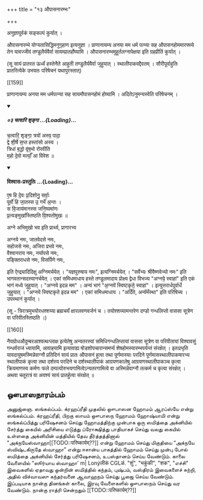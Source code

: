 +++
title = "१३ औपासनारम्भः"

+++

अनुज्ञापूर्वकं सङ्कल्पं कुर्यात् ।

औपासनारम्भे योग्यतासिद्धिमनुगृहाण इत्यनुज्ञा । प्राणानायम्य अनया मम धर्म पत्न्या सह औपासनहोममारफ्स्ये तेन यावज्जीवं तण्डुलैर्यवैर्वा सायम्प्रातर्होष्यामि । औपासनारम्भमुहूर्तलग्नापेक्षया इति ग्रहप्रीतिं कुर्यात् ।

(सू सायं प्रातरत ऊर्ध्वं हस्तेनैते आहुती तण्डुलैर्यवैर्वा जुहुयात् । स्थालीपाकवद्दैवतम् । सौरीपूर्वाहुतिः प्रातरित्येके उभयतः परिषेचनं यथापुरस्तात्)

[[159]]

प्राणानायम्य अनया मम धर्मपत्न्या सह सायमौपासनहोमं होष्यामि । अदितेऽनुमन्यस्वेति परिषेचनम् । 

<div class="js_include" includetitle="false" newlevelforh1="5" unfilled url="/vedAH_Rk/shAkalam/saMhitA/vishvAsa-prastutiH/04/058/03_chatvAri_shRngA.md">
<details open><summary><h5>०३ चत्वारि शृङ्गा ...{Loading}...</h5></summary>


च॒त्वारि॒ शृङ्गा॒ त्रयो॑ अस्य॒ पादा॒  
द्वे शी॒र्षे स॒प्त हस्ता॑सो अस्य ।  
त्रिधा॑ ब॒द्धो वृ॑ष॒भो रो॑रवीति  
म॒हो दे॒वो मर्त्याँ॒ आ वि॑वेश ॥

</details>
</div>

<div class="js_include" newlevelforh1="4" title="विश्वास-प्रस्तुतिः" unfilled url="/vedAH_yajuH/taittirIyam/sArasvata-vibhAgaH/AraNyakam/Rk/vishvAsa-prastutiH/06_mahA-nArAyaNopaniShat/01_04_guNa-kIrtanam/01_eSha_hi.md">
<details open><summary><h4>विश्वास-प्रस्तुतिः ...{Loading}...</h4></summary>

ए॒ष हि दे॒वः प्र॒दिशोनु॒ सर्वाः॒  
पूर्वो॑ हि जा॒तस्स उ॒ गर्भे॑ अ॒न्तः ।  
स वि॒जाय॑मानस्स जनि॒ष्यमा॑णः  
प्र॒त्यङ्मुखा᳚स्तिष्ठति वि॒श्वतो॑मुखः ॥
</details>
</div>


अग्ने अभिमुखो भव इति प्रार्थ्य, प्रागारभ्य 

<div class="js_include" url="/vedAH_yajuH/taittirIyam/sUtram/ApastambaH/gRhyam/paddhatiH/mantrAdi/agnaye_jAtavedase_sahojase.md"  newLevelForH1="5" includeTitle="false"> 

अग्नये नमः, जातवेदसे नमः,  
सहोजसे नमः, अजिरा प्रभवे नमः,  
वैश्वानराय नमः, नर्यापसे नमः,  
पङ्क्तिराधसे नमः, विसर्पिणे नमः, 

</div>  

इति ऐन्द्र्यादिदिक्षु अग्निमर्चयेत् । "यज्ञपुरुषाय नमः", इत्यग्निमर्चयेत् । "सर्वेभ्यः श्रीवैष्णवेभ्यो नमः" इति भागवतान्सदस्यानर्चयेत् । एकां समिधमाधाय हस्ते तण्डुलमादाय प्रोक्ष्य द्वेधा विभज्य "अग्नये॒ स्वाहा॑" इति एकं भागं मध्ये जुहुयात् । "अग्नये इदन्न मम" । अन्यं भागं "अ॒ग्नये॑ स्विष्टकृते॒ स्वाहा॑" । इत्युत्तरार्धपूर्वार्धे जुहुयात् । "अग्नये स्विष्टकृते इदन्न मम" । एकां समिधमाधाय । "अदिँते, अन्वॅमँस्था" इति परिषिच्य । उपस्थानं कुर्यात् ।

(सू - त्रिरात्रमुभयोरधश्शय्या ब्रह्मचर्यं क्षारलवणवर्जनं च । तयोश्शय्यामन्तरेण दण्डो गन्धलिप्तो वाससा सूत्रेण वा परिवीतस्तिष्ठति ।)


[[160]]

नैयग्रोधऔदुम्बरआश्वत्थःप्लाक्ष इत्येतेषु अन्यतरस्यां समिधिगन्धलिप्तायां वाससा सूत्रेण वा परिवीतायां विश्वावसुं गन्धर्वराजं ध्यायामि, आवाहयामि इत्यावाह्य षोडशोपचारान्समर्प्य शेषहोमस्यारम्भपर्यन्तं संरक्षेत् । इतःप्रभृति यावदायुषमस्मिन्नेवाग्नौ प्रतिदिनं सायं प्रातः औपासनं हुत्वा तथा पूर्णमास्याः परदिने पूर्णमासस्थालीपाकमारभ्य स्थालीपाकं कृत्वा तथा दर्शस्य परदिने च दर्शस्थालीपाकं आग्रयणकालेषु आग्रयणस्थालीपाकञ्च कृत्वा क्रियमाणस्य कर्मणः फले दम्पत्योरुभयगामित्वेऽन्यतरगामित्वे वा अस्मिन्नेवाग्नौ तत्कर्म च कृत्वा संरक्षेत् । अथवा चतूरात्रं वा अवश्यं सायं प्रातर्हुत्वा संरक्षेत् ॥


## ஔபாஸநாரம்பம்

அனுஜ்ஞை. ஸங்கல்ப்பம். க்ரஹப்ரீதி முதலில் ஔபாஸன ஹோமம் ஆரப்ஸ்யே என்று ஸங்கல்ப்பம். க்ரஹப்ரீதி, பிறகு ஸாயம் ஔபாஸந ஹோமம் ஹோஷ்யாமி என்று ஸங்கல்ப்பித்து பரிஷேசனம் செய்து ஹோமத்திற்கு முன்பாக ஒரு ஸமித்தை அக்னியில் சேர்த்து கையில் அரிசியை எடுத்து ப்ரோக்ஷித்து பாதியாகச் செய்து வலது கையில் உள்ளதை அக்னியின் மத்தியில் தேவ தீர்த்தத்தினால் "அக்நயேஸ்வாஹா[[TODO::परिष्कार्यम्??]]
என்று ஹோமம் செய்து மிகுதியை “அக்நயே ஸ்விஷ்டகிருதே ஸ்வாஹா” என்று ஈசான்ய பாகத்தில் ஹோமம் செய்து முன்பு போல் ஸமித்தை அக்னியில் சேர்த்து பரிஷேசனம், உபஸ்தானம் செய்ய வேண்டும். காலை வேளையில் “ஸூர்யாய ஸ்வாஹா' m| Lonýलीकं CGLळं. "शुंं", "भकुंकी", "शक", "எச்சி" இவைகளில் ஏதாவது ஒன்றின் ஸமித்தில் கந்தம், புஷ்பம், வஸ்திரம் இவைகளைச் சுற்றி, அதில் விச்வாவஸு கந்தர்வனை ஆவாஹநம் செய்து பூஜை செய்ய வேண்டும். இப்படியாக நான்கு தினங்கள் காலை, இரவு வேளைகளில் ஔபாஸநம் செய்து வர வேண்டும். நான்கு ராத்ரி சென்றதும் [[TODO::परिष्कार्यम्??]]

